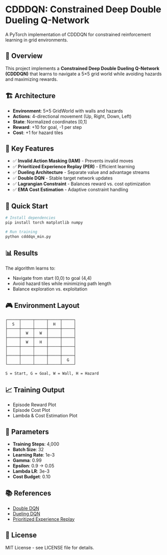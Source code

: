# CDDDQN: Constrained Deep Double Dueling Q-Network

A PyTorch implementation of CDDDQN for constrained reinforcement learning in grid environments.

## 🎯 Overview

This project implements a **Constrained Deep Double Dueling Q-Network (CDDDQN)** that learns to navigate a 5×5 grid world while avoiding hazards and maximizing rewards.

## 🏗️ Architecture

- **Environment**: 5×5 GridWorld with walls and hazards
- **Actions**: 4-directional movement (Up, Right, Down, Left)
- **State**: Normalized coordinates [0,1]
- **Reward**: +10 for goal, -1 per step
- **Cost**: +1 for hazard tiles

## 🧠 Key Features

- ✅ **Invalid Action Masking (IAM)** - Prevents invalid moves
- ✅ **Prioritized Experience Replay (PER)** - Efficient learning
- ✅ **Dueling Architecture** - Separate value and advantage streams
- ✅ **Double DQN** - Stable target network updates
- ✅ **Lagrangian Constraint** - Balances reward vs. cost optimization
- ✅ **EMA Cost Estimation** - Adaptive constraint handling

## 🚀 Quick Start

```bash
# Install dependencies
pip install torch matplotlib numpy

# Run training
python cdddqn_min.py
```

## 📊 Results

The algorithm learns to:
- Navigate from start (0,0) to goal (4,4)
- Avoid hazard tiles while minimizing path length
- Balance exploration vs. exploitation

## 🎮 Environment Layout

```
┌─────┬─────┬─────┬─────┬─────┐
│  S  │     │     │  H  │     │
├─────┼─────┼─────┼─────┼─────┤
│     │  W  │  W  │     │     │
├─────┼─────┼─────┼─────┼─────┤
│     │  W  │  H  │     │     │
├─────┼─────┼─────┼─────┼─────┤
│     │     │     │     │     │
├─────┼─────┼─────┼─────┼─────┤
│     │     │     │     │  G  │
└─────┴─────┴─────┴─────┴─────┘

S = Start, G = Goal, W = Wall, H = Hazard
```

## 📈 Training Output

- Episode Reward Plot
- Episode Cost Plot  
- Lambda & Cost Estimation Plot

## 🔧 Parameters

- **Training Steps**: 4,000
- **Batch Size**: 32
- **Learning Rate**: 1e-3
- **Gamma**: 0.99
- **Epsilon**: 0.9 → 0.05
- **Lambda LR**: 3e-3
- **Cost Budget**: 0.10

## 📚 References

- [Double DQN](https://arxiv.org/abs/1509.06461)
- [Dueling DQN](https://arxiv.org/abs/1511.06581)
- [Prioritized Experience Replay](https://arxiv.org/abs/1511.05952)

## 📄 License

MIT License - see LICENSE file for details.